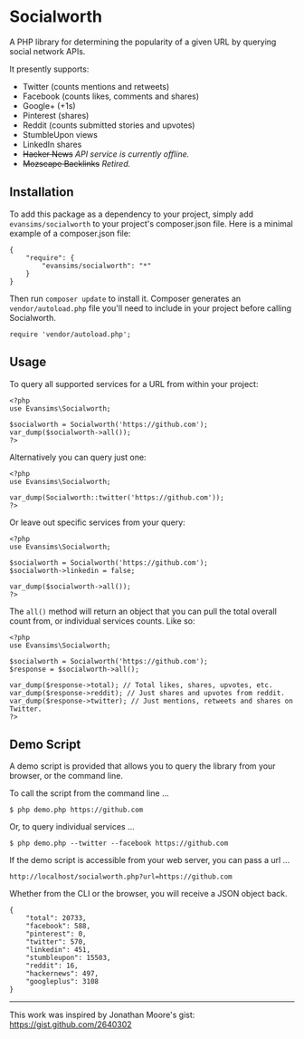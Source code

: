 # Socialworth
A PHP library for determining the popularity of a given URL by querying social network APIs.

It presently supports:
- Twitter (counts mentions and retweets)
- Facebook (counts likes, comments and shares)
- Google+ (+1s)
- Pinterest (shares)
- Reddit (counts submitted stories and upvotes)
- StumbleUpon views
- LinkedIn shares
- ~~Hacker News~~ _API service is currently offline._
- ~~Mozscape Backlinks~~ _Retired._

## Installation
To add this package as a dependency to your project, simply add
`evansims/socialworth` to your project's composer.json file.
Here is a minimal example of a composer.json file:

    {
        "require": {
            "evansims/socialworth": "*"
        }
    }

Then run `composer update` to install it. Composer generates an
`vendor/autoload.php` file you'll need to include in your project
before calling Socialworth.

    require 'vendor/autoload.php';

## Usage
To query all supported services for a URL from within your project:

    <?php
    use Evansims\Socialworth;

    $socialworth = Socialworth('https://github.com');
    var_dump($socialworth->all());
    ?>

Alternatively you can query just one:

    <?php
    use Evansims\Socialworth;

    var_dump(Socialworth::twitter('https://github.com'));
    ?>

Or leave out specific services from your query:

    <?php
    use Evansims\Socialworth;

    $socialworth = Socialworth('https://github.com');
    $socialworth->linkedin = false;

    var_dump($socialworth->all());
    ?>

The `all()` method will return an object that you can pull the total overall
count from, or individual services counts. Like so:

    <?php
    use Evansims\Socialworth;

    $socialworth = Socialworth('https://github.com');
    $response = $socialworth->all();

    var_dump($response->total); // Total likes, shares, upvotes, etc.
    var_dump($response->reddit); // Just shares and upvotes from reddit.
    var_dump($response->twitter); // Just mentions, retweets and shares on Twitter.
    ?>

## Demo Script
A demo script is provided that allows you to query the library from your
browser, or the command line.

To call the script from the command line ...

    $ php demo.php https://github.com

Or, to query individual services ...

    $ php demo.php --twitter --facebook https://github.com

If the demo script is accessible from your web server, you can pass a url ...

    http://localhost/socialworth.php?url=https://github.com

Whether from the CLI or the browser, you will receive a JSON object back.

    {
        "total": 20733,
        "facebook": 588,
        "pinterest": 0,
        "twitter": 570,
        "linkedin": 451,
        "stumbleupon": 15503,
        "reddit": 16,
        "hackernews": 497,
        "googleplus": 3108
    }

---

This work was inspired by Jonathan Moore's gist: https://gist.github.com/2640302
